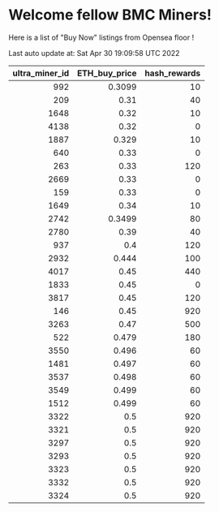 # Welcome fellow BMC Miners!
Here is a list of "Buy Now" listings from Opensea floor !


Last auto update at: Sat Apr 30 19:09:58 UTC 2022


|   ultra_miner_id |   ETH_buy_price |   hash_rewards |
|-----------------:|----------------:|---------------:|
|              992 |          0.3099 |             10 |
|              209 |          0.31   |             40 |
|             1648 |          0.32   |             10 |
|             4138 |          0.32   |              0 |
|             1887 |          0.329  |             10 |
|              640 |          0.33   |              0 |
|              263 |          0.33   |            120 |
|             2669 |          0.33   |              0 |
|              159 |          0.33   |              0 |
|             1649 |          0.34   |             10 |
|             2742 |          0.3499 |             80 |
|             2780 |          0.39   |             40 |
|              937 |          0.4    |            120 |
|             2932 |          0.444  |            100 |
|             4017 |          0.45   |            440 |
|             1833 |          0.45   |              0 |
|             3817 |          0.45   |            120 |
|              146 |          0.45   |            920 |
|             3263 |          0.47   |            500 |
|              522 |          0.479  |            180 |
|             3550 |          0.496  |             60 |
|             1481 |          0.497  |             60 |
|             3537 |          0.498  |             60 |
|             3549 |          0.499  |             60 |
|             1512 |          0.499  |             60 |
|             3322 |          0.5    |            920 |
|             3321 |          0.5    |            920 |
|             3297 |          0.5    |            920 |
|             3293 |          0.5    |            920 |
|             3323 |          0.5    |            920 |
|             3332 |          0.5    |            920 |
|             3324 |          0.5    |            920 |